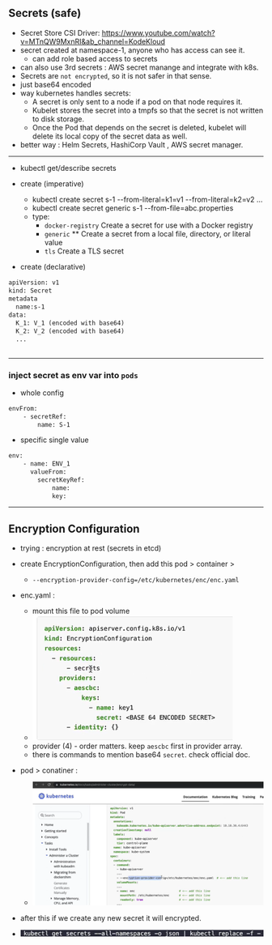 ## Secrets (safe)
- Secret Store CSI Driver: https://www.youtube.com/watch?v=MTnQW9MxnRI&ab_channel=KodeKloud
- secret created at namespace-1, anyone who has access can see it.
  - can add role based access to secrets
- can also use 3rd secrets : AWS secret manange and integrate with k8s.
- Secrets are `not encrypted`, so it is not safer in that sense.
- just base64 encoded
- way kubernetes handles secrets:
  - A secret is only sent to a node if a pod on that node requires it.
  - Kubelet stores the secret into a tmpfs so that the secret is not written to disk storage.
  - Once the Pod that depends on the secret is deleted, kubelet will delete its local copy of the secret data as well.
- better way : Helm Secrets, HashiCorp Vault , AWS secret manager.
--- 
- kubectl get/describe secrets
- create (imperative)
  - kubectl create secret <type> s-1 --from-literal=k1=v1 --from-literal=k2=v2 ...
  - kubectl create secret generic s-1 --from-file=abc.properties
  - type:
    - `docker-registry`   Create a secret for use with a Docker registry
    - `generic` **           Create a secret from a local file, directory, or literal value
    - `tls`               Create a TLS secret

- create (declarative)
```
apiVersion: v1
kind: Secret
metadata
  name:s-1
data:
  K_1: V_1 (encoded with base64)
  K_2: V_2 (encoded with base64)
  ...
  
```
---
### inject secret as env var into `pods`
- whole config
```
envFrom:
    - secretRef:
        name: S-1
```

- specific single value
```
env:
    - name: ENV_1
      valueFrom:
        secretKeyRef:
            name:
            key:  
```
---
## Encryption Configuration
- trying : encryption at rest (secrets in etcd)
- create EncryptionConfiguration, then add this pod > container >
  -  `--encryption-provider-config=/etc/kubernetes/enc/enc.yaml`

- enc.yaml :
  - mount this file to pod volume
  - ![img_1.png](../99_img/secret/img_1.png)
  - provider (4) - order matters. keep `aescbc` first in provider array.
  - there is commands to mention base64 `secret`. check official doc.

- pod > conatiner :
  - ![img.png](../99_img/secret/img.png)

- after this if we create any new secret it will encrypted.
- ![img.png](../99_img/img.png)